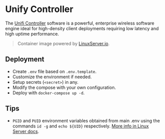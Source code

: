 # Unify Controller

The [Unifi Controller](https://www.ubnt.com/enterprise/#unifi) software is a powerful, enterprise wireless software engine ideal for high-density client deployments requiring low latency and high uptime performance.

> Container image powered by [LinuxServer.io](https://www.linuxserver.io/).

## Deployment

- Create `.env` file based on `.env.template`.
- Customize the environment if needed.
- Setup secrets (`<secret>`) in any.
- Modify the compose with your own configuration.
- Deploy with `docker-compose up -d`.

## Tips

- `PGID` and `PUID` environment variables obtained from main .env using the commands `id -g` and `echo ${UID}` respectively. [More info in Linux Server docs](https://docs.linuxserver.io/images/docker-unifi-controller#user-group-identifiers).
